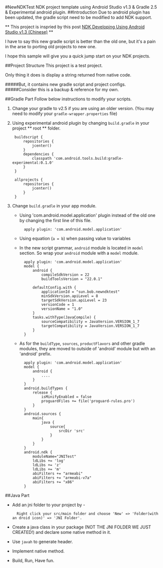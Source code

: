 #NewNDKTest
NDK project template using Android Studio v1.3 & Gradle 2.5 & Experimental android plugin.
##Introduction
Due to android plugin has been updated, the gradle script need to be modified to add NDK support.

** This project is inspried by this post [NDK Developing Using Android Studio v1.3 (Chinese)](http://blog.csdn.net/g707175425/article/details/47154115) **


I have to say this new gradle script is better than the old one, but it's a pain in the arse to porting old projects to new one.

I hope this sample will give you a quick jump start on your NDK projects.

##Project Structure
This project is a test project.

Only thing it does is display a string returned from native code.

#####But, it contains new gradle script and project configs. 
#####Consider this is a backup & reference for my own.

##Gradle Part
Follow below instructions to modify your scripts.

1. Change your gradle to v2.5 if you are using an older version. (You may need to modify your `gradle-wrapper.properties` file)

2. Using experimental android plugin by changing `build.gradle` in your project ** root ** folder.
	
		buildscript {
    		repositories {
    	    	jcenter()
    		}
    		dependencies {
				classpath 'com.android.tools.build:gradle-experimental:0.1.0'
    		}
		}

		allprojects {
    		repositories {
        		jcenter()
    		}
		}
		
3. Change `build.gradle` in your app module.
	* Using 'com.android.model.application' plugin instead of the old one by changing the first line of this file.
	
			apply plugin: 'com.android.model.application'
			
	* Using equation (`a = b`) when passing value to variables
			
	* In the new script grammar, `android` module is located in `model` section. So wrap your `android` module with a `model` module.
	
			apply plugin: 'com.android.model.application'
			model {
    			android {
        			compileSdkVersion = 22
        			buildToolsVersion = "22.0.1"

        		defaultConfig.with {
            		applicationId = "sun.bob.newndktest"
            		minSdkVersion.apiLevel = 8
            		targetSdkVersion.apiLevel = 23
            		versionCode = 1
            		versionName = "1.0"
        		}
        		tasks.withType(JavaCompile) {
            		sourceCompatibility = JavaVersion.VERSION_1_7
            		targetCompatibility = JavaVersion.VERSION_1_7
        		}
    		}
	* As for the `buildType`, `sources`, `productFlavors` and other gradle modules, they are moved to outside of 'android' module but with an 'android' prefix.

			apply plugin: 'com.android.model.application'
			model {
    			android {
        			....
        		}
    		}
			android.buildTypes {
	            release {
	                isMinifyEnabled = false
	                proguardFiles += file('proguard-rules.pro')
	            }
	        }
	        android.sources {
	            main{
	                java {
	                    source{
	                        srcDir 'src'
	                    }
	                }
	            }
	        }
	        android.ndk {
	            moduleName="JNITest"
	            ldLibs += 'log'
	            ldLibs += 'z'
	            ldLibs += 'm'
	            abiFilters += "armeabi"
	            abiFilters += "armeabi-v7a"
	            abiFilters += "x86"
	        }
	        
##Java Part
* Add an jni folder to your project by - 

		Right click your src/main folder and choose 'New' => 'Folder(with an droid icon)' => 'JNI Folder'.
		
* Create a java class in your package (NOT THE JNI FOLDER WE JUST CREATED!) and declare some native method in it.
* Use `javah` to generate header.
* Implement native method.
* Build, Run, Have fun.
	        